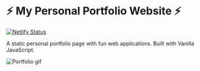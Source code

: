 # :zap: My Personal Portfolio Website :zap: ##

[![Netlify Status](https://api.netlify.com/api/v1/badges/c1da5be2-c2e1-4849-bc15-466a7b2fe097/deploy-status)](https://app.netlify.com/sites/frosty-ritchie-db83e8/deploys)

A static personal portfolio page with fun web applications. Built with Vanilla JavaScript. 

![Portfolio gif](https://i.ibb.co/XYP4ydh/portfolio.gif)



